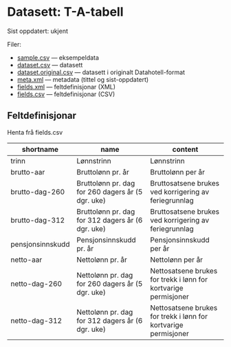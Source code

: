 # Datasett:     T-A-tabell
 Sist oppdatert: ukjent

 Filer:
 - [sample.csv](sample.csv) — eksempeldata
 - [dataset.csv](dataset.csv) — datasett
 - [dataset.original.csv](dataset.original.csv) — datasett i originalt Datahotell-format
 - [meta.xml](meta.xml) — metadata (tittel og sist-oppdatert)
 - [fields.xml](fields.xml) — feltdefinisjonar (XML)
 - [fields.csv](fields.csv) — feltdefinisjonar (CSV)


## Feltdefinisjonar
Henta frå fields.csv

| shortname | name | content |
| --- | --- | --- |
| trinn | Lønnstrinn | Lønnstrinn |
| brutto-aar | Bruttolønn pr. år | Bruttolønn per år |
| brutto-dag-260 | Bruttolønn pr. dag for 260 dagers år (5 dgr. uke) | Bruttosatsene brukes ved korrigering av feriegrunnlag |
| brutto-dag-312 | Bruttolønn pr. dag for 312 dagers år (6 dgr. uke) | Bruttosatsene brukes ved korrigering av feriegrunnlag |
| pensjonsinnskudd | Pensjonsinnskudd pr. år | Pensjonsinnskudd per år |
| netto-aar | Nettolønn pr. år | Nettolønn per år |
| netto-dag-260 | Nettolønn pr. dag for 260 dagers år (5 dgr. uke) | Nettosatsene brukes for trekk i lønn for kortvarige permisjoner |
| netto-dag-312 | Nettolønn pr. dag for 312 dagers år (6 dgr. uke) | Nettosatsene brukes for trekk i lønn for kortvarige permisjoner |

